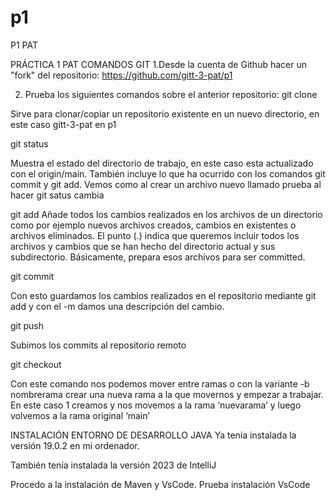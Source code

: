 # p1
P1 PAT

PRÁCTICA 1 PAT
COMANDOS GIT
1.Desde la cuenta de Github hacer un "fork" del repositorio:  https://github.com/gitt-3-pat/p1
 

2. Prueba los siguientes comandos sobre el anterior repositorio:
git clone
 
Sirve para clonar/copiar un repositorio existente en un nuevo directorio, en este caso gitt-3-pat en p1

git status
 

Muestra el estado del directorio de trabajo, en este caso esta actualizado con el origin/main. También incluye lo que ha ocurrido con los comandos git commit y git add.
Vemos como al crear un archivo nuevo llamado prueba al hacer git satus cambia
 

git add
Añade todos los cambios realizados en los archivos de un directorio como por ejemplo nuevos archivos creados, cambios en existentes o archivos eliminados.
El punto (.) indica que queremos incluir todos los archivos y cambios que se han hecho del directorio actual y sus subdirectorio. Básicamente, prepara esos archivos para ser committed.

git commit
 
Con esto guardamos los cambios realizados en el repositorio mediante git add y con el -m damos una descripción del cambio. 

git push
 
Subimos los commits al repositorio remoto 


git checkout
 
Con este comando nos podemos mover entre ramas o con la variante -b nombrerama crear una nueva rama a la que movernos y empezar a trabajar. En este caso 1 creamos y nos movemos a la rama ‘nuevarama’ y luego volvemos a la rama original ‘main’

INSTALACIÓN ENTORNO DE DESARROLLO JAVA
Ya tenía instalada la versión 19.0.2 en mi ordenador.
 

También tenía instalada la versión 2023 de IntelliJ
 

Procedo a la instalación de Maven y VsCode.
Prueba instalación VsCode
 
